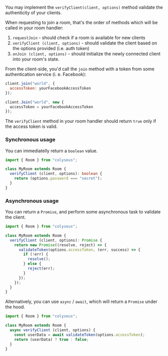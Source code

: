 You may implement the `verifyClient(client, options)` method validate the authenticity of your clients. 

When requesting to join a room, that's the order of methods which will be called in your room handler:

1. `requestJoin` - should check if a room is available for new clients
2. `verifyClient (client, options)` - should validate the client based on the options provided (i.e. auth token)
3. `onJoin (client, options)` - should initialize the newly connected client into your room's state.

From the client-side, you'd call the `join` method with a token from some authentication service (i. e. Facebook):

```javascript fct_label="JavaScript"
client.join("world", {
  accessToken: yourFacebookAccessToken
});
```

```javascript fct_label="C#"
client.Join("world", new {
  accessToken = yourFacebookAccessToken
});
```

The `verifyClient` method in your room handler should return `true` only if the access token is valid.

### Synchronous usage 

You can immediatelly return a `boolean` value.

```typescript
import { Room } from "colyseus";

class MyRoom extends Room {
  verifyClient (client, options): boolean {
    return (options.password === "secret");
  }
}
```

### Asynchronous usage 

You can return a `Promise`, and perform some asynchronous task to validate the client.

```typescript
import { Room } from "colyseus";

class MyRoom extends Room {
  verifyClient (client, options): Promise {
    return new Promise((resolve, reject) => {
      validateToken(options.accessToken, (err, success) => {
        if (!err) { 
          resolve();
        } else {
          reject(err);
        }
      });
    });
  }
}
```

Alternatively, you can use `async` / `await`, which will return a `Promise` under the hood.

```typescript
import { Room } from "colyseus";

class MyRoom extends Room {
  async verifyClient (client, options) {
    const userData = await validateToken(options.accessToken);
    return (userData) ? true : false;
  }
}
```